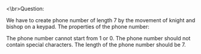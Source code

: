 <\br>Question:

We have to create phone number of length 7 by the movement of knight and bishop on a keypad. The properties of the phone number:

The phone number cannot start from 1 or 0.
The phone number should not contain special characters.
The length of the phone number should be 7.
